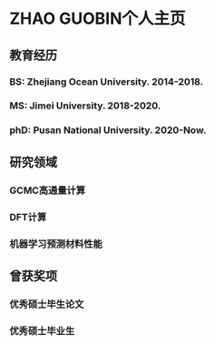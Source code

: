 # ZHAO GUOBIN个人主页

## 教育经历 

### BS: Zhejiang Ocean University.         2014-2018.    
### MS: Jimei University.                  2018-2020.    
### phD: Pusan National University.        2020-Now.    


## 研究领域

### GCMC高通量计算    
### DFT计算    
### 机器学习预测材料性能    


## 曾获奖项    
     
### 优秀硕士毕生论文
### 优秀硕士毕业生
